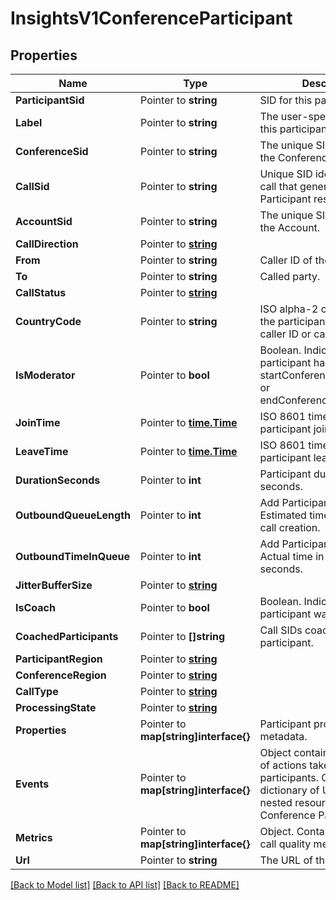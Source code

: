 # InsightsV1ConferenceParticipant

## Properties

Name | Type | Description | Notes
------------ | ------------- | ------------- | -------------
**ParticipantSid** | Pointer to **string** | SID for this participant. |
**Label** | Pointer to **string** | The user-specified label of this participant. |
**ConferenceSid** | Pointer to **string** | The unique SID identifier of the Conference. |
**CallSid** | Pointer to **string** | Unique SID identifier of the call that generated the Participant resource. |
**AccountSid** | Pointer to **string** | The unique SID identifier of the Account. |
**CallDirection** | Pointer to [**string**](ConferenceParticipantEnumCallDirection.md) |  |
**From** | Pointer to **string** | Caller ID of the calling party. |
**To** | Pointer to **string** | Called party. |
**CallStatus** | Pointer to [**string**](ConferenceParticipantEnumCallStatus.md) |  |
**CountryCode** | Pointer to **string** | ISO alpha-2 country code of the participant based on caller ID or called number. |
**IsModerator** | Pointer to **bool** | Boolean. Indicates whether participant had startConferenceOnEnter=true or endConferenceOnExit=true. |
**JoinTime** | Pointer to [**time.Time**](time.Time.md) | ISO 8601 timestamp of participant join event. |
**LeaveTime** | Pointer to [**time.Time**](time.Time.md) | ISO 8601 timestamp of participant leave event. |
**DurationSeconds** | Pointer to **int** | Participant durations in seconds. |
**OutboundQueueLength** | Pointer to **int** | Add Participant API only. Estimated time in queue at call creation. |
**OutboundTimeInQueue** | Pointer to **int** | Add Participant API only. Actual time in queue in seconds. |
**JitterBufferSize** | Pointer to [**string**](ConferenceParticipantEnumJitterBufferSize.md) |  |
**IsCoach** | Pointer to **bool** | Boolean. Indicated whether participant was a coach. |
**CoachedParticipants** | Pointer to **[]string** | Call SIDs coached by this participant. |
**ParticipantRegion** | Pointer to [**string**](ConferenceParticipantEnumRegion.md) |  |
**ConferenceRegion** | Pointer to [**string**](ConferenceParticipantEnumRegion.md) |  |
**CallType** | Pointer to [**string**](ConferenceParticipantEnumCallType.md) |  |
**ProcessingState** | Pointer to [**string**](ConferenceParticipantEnumProcessingState.md) |  |
**Properties** | Pointer to **map[string]interface{}** | Participant properties and metadata. |
**Events** | Pointer to **map[string]interface{}** | Object containing information of actions taken by participants. Contains a dictionary of URL links to nested resources of this Conference Participant. |
**Metrics** | Pointer to **map[string]interface{}** | Object. Contains participant call quality metrics. |
**Url** | Pointer to **string** | The URL of this resource. |

[[Back to Model list]](../README.md#documentation-for-models) [[Back to API list]](../README.md#documentation-for-api-endpoints) [[Back to README]](../README.md)


